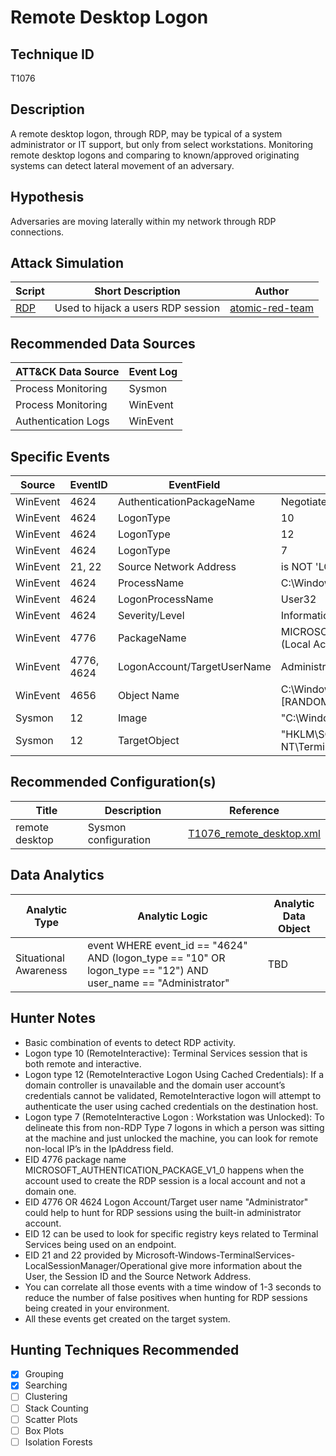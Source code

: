 # Remote Desktop Logon
## Technique ID
T1076


## Description
A remote desktop logon, through RDP, may be typical of a system administrator or IT support, but only from select workstations. Monitoring remote desktop logons and comparing to known/approved originating systems can detect lateral movement of an adversary.


## Hypothesis
Adversaries are moving laterally within my network through RDP connections. 


## Attack Simulation

| Script  | Short Description | Author | 
|---------|---------|---------|
| [RDP](https://github.com/redcanaryco/atomic-red-team/blob/62ffa6ccef8ec703f1d865d957c2bc895e73440c/atomics/T1076/T1076.md#atomic-test-1---rdp)| Used to hijack a users RDP session | [atomic-red-team](https://github.com/redcanaryco/atomic-red-team/blob/62ffa6ccef8ec703f1d865d957c2bc895e73440c/atomics/T1076/T1076.md#atomic-test-1---rdp) |



## Recommended Data Sources

| ATT&CK Data Source | Event Log |
|---------|---------|
|Process Monitoring| Sysmon|
| Process Monitoring|WinEvent| 
|Authentication Logs |WinEvent |




## Specific Events

| Source | EventID | EventField | Details | Reference | 
|--------|---------|-------|---------|-----------| 
| WinEvent | 4624 | AuthenticationPackageName | Negotiate | Cyb3rWard0g |
| WinEvent | 4624 | LogonType | 10 | Cyb3rWard0g |
| WinEvent | 4624 | LogonType | 12 | hilo21 |
| WinEvent | 4624 | LogonType | 7 | hilo21 |
| WinEvent | 21, 22 | Source Network Address | is NOT 'LOCAL' | hilo21 |
| WinEvent | 4624 | ProcessName | C:\Windows\System32\winlogon.exe | Cyb3rWard0g |
| WinEvent | 4624 | LogonProcessName | User32 | Cyb3rWard0g |
| WinEvent | 4624 | Severity/Level | Information | Cyb3rWard0g |
| WinEvent | 4776 | PackageName | MICROSOFT_AUTHENTICATION_PACKAGE_V1_0 (Local Accounts) | Cyb3rWard0g |
| WinEvent | 4776, 4624 | LogonAccount/TargetUserName | Administrator (Using RID-500) | Cyb3rWard0g |
| WinEvent | 4656 | Object Name | C:\Windows\Prefetch\RDPCLIP.EXE-\[RANDOM\].pf | hilo21 |
| Sysmon | 12 | Image | "C:\\Windows\\system32\\LogonUI.exe" | Cyb3rWard0g |
| Sysmon | 12 | TargetObject | "HKLM\\SOFTWARE\\Policies\\Microsoft\\Windows NT\\Terminal Services" | Cyb3rWard0g |



## Recommended Configuration(s)
| Title | Description | Reference|
|---------|---------|---------|
| remote desktop | Sysmon configuration | [T1076\_remote\_desktop.xml](https://github.com/Cyb3rWard0g/ThreatHunter-Playbook/blob/master/attack_matrix/windows/sysmon_configs/T1076_remote_desktop.xml)


## Data Analytics 

| Analytic Type  | Analytic Logic | Analytic Data Object |
|--------|---------|---------|
| Situational Awareness | event WHERE event_id == "4624" AND (logon_type == "10" OR logon_type == "12") AND user_name == "Administrator"  | TBD | 


## Hunter Notes
* Basic combination of events to detect RDP activity.
* Logon type 10 (RemoteInteractive): Terminal Services session that is both remote and interactive.
* Logon type 12 (RemoteInteractive Logon Using Cached Credentials): If a domain controller is unavailable and the domain user account’s credentials cannot be validated, RemoteInteractive logon will attempt to authenticate the user using cached credentials on the destination host.
* Logon type 7 (RemoteInteractive Logon : Workstation was Unlocked): To delineate this from non-RDP Type 7 logons in which a person was sitting at the machine and just unlocked the machine, you can look for remote non-local IP’s in the IpAddress field.
* EID 4776 package name MICROSOFT_AUTHENTICATION_PACKAGE_V1_0 happens when the account used to create the RDP session is a local account and not a domain one.
* EID 4776 OR 4624 Logon Account/Target user name "Administrator" could help to hunt for RDP sessions using the built-in administrator account.
* EID 12 can be used to look for specific registry keys related to Terminal Services being used on an endpoint.
* EID 21 and 22 provided by Microsoft-Windows-TerminalServices-LocalSessionManager/Operational give more information about the User, the Session ID and the Source Network Address.
* You can correlate all those events with a time window of 1-3 seconds to reduce the number of false positives when hunting for RDP sessions being created in your environment.
* All these events get created on the target system.


## Hunting Techniques Recommended

- [x] Grouping
- [x] Searching
- [ ] Clustering
- [ ] Stack Counting
- [ ] Scatter Plots
- [ ] Box Plots
- [ ] Isolation Forests
